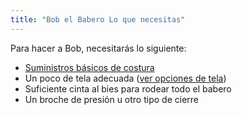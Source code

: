 ```yaml
---
title: "Bob el Babero Lo que necesitas"
---
```


Para hacer a Bob, necesitarás lo siguiente:

- [Suministros básicos de costura](/docs/sewing/basic-sewing-supplies)
- Un poco de tela adecuada ([ver opciones de tela](/docs/patterns/aaron/fabric))
- Suficiente cinta al bies para rodear todo el babero
- Un broche de presión u otro tipo de cierre
